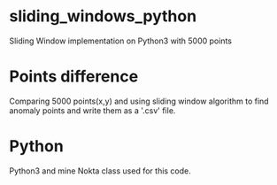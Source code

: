 # sliding_windows_python
Sliding Window implementation on Python3 with 5000 points

# Points difference
Comparing 5000 points(x,y) and using sliding window algorithm to find anomaly points and write them as a '.csv' file.

# Python
Python3 and mine Nokta class used for this code.

